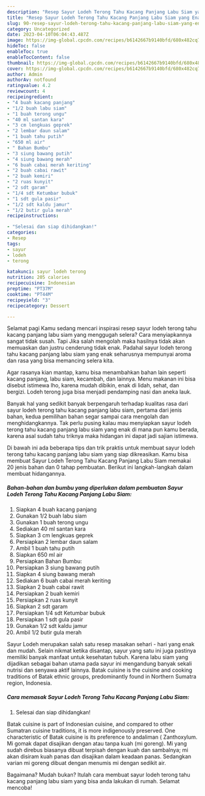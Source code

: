 ```yaml
---
description: "Resep Sayur Lodeh Terong Tahu Kacang Panjang Labu Siam yang Enak Banget}"
title: "Resep Sayur Lodeh Terong Tahu Kacang Panjang Labu Siam yang Enak Banget}"
slug: 90-resep-sayur-lodeh-terong-tahu-kacang-panjang-labu-siam-yang-enak-banget
category: Uncategorized
date: 2023-04-10T06:04:43.487Z
image: https://img-global.cpcdn.com/recipes/b6142667b9140bfd/680x482cq70/sayur-lodeh-terong-tahu-kacang-panjang-labu-siam-foto-resep-utama.jpg
hideToc: false
enableToc: true
enableTocContent: false
thumbnail: https://img-global.cpcdn.com/recipes/b6142667b9140bfd/680x482cq70/sayur-lodeh-terong-tahu-kacang-panjang-labu-siam-foto-resep-utama.jpg
cover: https://img-global.cpcdn.com/recipes/b6142667b9140bfd/680x482cq70/sayur-lodeh-terong-tahu-kacang-panjang-labu-siam-foto-resep-utama.jpg
author: Admin
authorAv: notfound
ratingvalue: 4.2
reviewcount: 4
recipeingredient:
- "4 buah kacang panjang"
- "1/2 buah labu siam"
- "1 buah terong ungu"
- "40 ml santan kara"
- "3 cm lengkuas geprek"
- "2 lembar daun salam"
- "1 buah tahu putih"
- "650 ml air"
- " Bahan Bumbu"
- "3 siung bawang putih"
- "4 siung bawang merah"
- "6 buah cabai merah keriting"
- "2 buah cabai rawit"
- "2 buah kemiri"
- "2 ruas kunyit"
- "2 sdt garam"
- "1/4 sdt Ketumbar bubuk"
- "1 sdt gula pasir"
- "1/2 sdt kaldu jamur"
- "1/2 butir gula merah"
recipeinstructions:

- "Selesai dan siap dihidangkan!"
categories:
- Resep
tags:
- sayur
- lodeh
- terong

katakunci: sayur lodeh terong 
nutrition: 205 calories
recipecuisine: Indonesian
preptime: "PT37M"
cooktime: "PT44M"
recipeyield: "3"
recipecategory: Dessert

---
```



Selamat pagi Kamu sedang mencari inspirasi resep sayur lodeh terong tahu kacang panjang labu siam yang menggugah selera? Cara menyiapkannya sangat tidak susah. Tapi Jika salah mengolah maka hasilnya tidak akan memuaskan dan justru cenderung tidak enak. Padahal sayur lodeh terong tahu kacang panjang labu siam yang enak seharusnya mempunyai aroma dan rasa yang bisa memancing selera kita.


Agar rasanya kian mantap, kamu bisa menambahkan bahan lain seperti kacang panjang, labu siam, kecambah, dan lainnya. Menu makanan ini bisa disebut istimewa lho, karena mudah dibikin, enak di lidah, sehat, dan bergizi. Lodeh terong juga bisa menjadi pendamping nasi dan aneka lauk.

Banyak hal yang sedikit banyak berpengaruh terhadap kualitas rasa dari sayur lodeh terong tahu kacang panjang labu siam, pertama dari jenis bahan, kedua pemilihan bahan segar sampai cara mengolah dan menghidangkannya. Tak perlu pusing kalau mau menyiapkan sayur lodeh terong tahu kacang panjang labu siam yang enak di mana pun kamu berada, karena asal sudah tahu triknya maka hidangan ini dapat jadi sajian istimewa.


Di bawah ini ada beberapa tips dan trik praktis untuk membuat sayur lodeh terong tahu kacang panjang labu siam yang siap dikreasikan. Kamu bisa membuat Sayur Lodeh Terong Tahu Kacang Panjang Labu Siam memakai 20 jenis bahan dan 0 tahap pembuatan. Berikut ini langkah-langkah dalam membuat hidangannya.

<!--inarticleads1-->

##### Bahan-bahan dan bumbu yang diperlukan dalam pembuatan Sayur Lodeh Terong Tahu Kacang Panjang Labu Siam:

1. Siapkan 4 buah kacang panjang
1. Gunakan 1/2 buah labu siam
1. Gunakan 1 buah terong ungu
1. Sediakan 40 ml santan kara
1. Siapkan 3 cm lengkuas geprek
1. Persiapkan 2 lembar daun salam
1. Ambil 1 buah tahu putih
1. Siapkan 650 ml air
1. Persiapkan  Bahan Bumbu:
1. Persiapkan 3 siung bawang putih
1. Siapkan 4 siung bawang merah
1. Sediakan 6 buah cabai merah keriting
1. Siapkan 2 buah cabai rawit
1. Persiapkan 2 buah kemiri
1. Persiapkan 2 ruas kunyit
1. Siapkan 2 sdt garam
1. Persiapkan 1/4 sdt Ketumbar bubuk
1. Persiapkan 1 sdt gula pasir
1. Gunakan 1/2 sdt kaldu jamur
1. Ambil 1/2 butir gula merah


Sayur Lodeh merupakan salah satu resep masakan sehari - hari yang enak dan mudah. Selain nikmat ketika disantap, sayur yang satu ini juga pastinya memiliki banyak manfaat untuk kesehatan tubuh. Karena labu siam yang dijadikan sebagai bahan utama pada sayur ini mengandung banyak sekali nutrisi dan senyawa aktif lainnya. Batak cuisine is the cuisine and cooking traditions of Batak ethnic groups, predominantly found in Northern Sumatra region, Indonesia. 

<!--inarticleads2-->

##### Cara memasak Sayur Lodeh Terong Tahu Kacang Panjang Labu Siam:


1. Selesai dan siap dihidangkan!

Batak cuisine is part of Indonesian cuisine, and compared to other Sumatran cuisine traditions, it is more indigenously preserved. One characteristic of Batak cuisine is its preference to andaliman ( Zanthoxylum. Mi gomak dapat disajikan dengan atau tanpa kuah (mi goreng). Mi yang sudah direbus biasanya dibuat terpisah dengan kuah dan sambalnya; mi akan disiram kuah panas dan disajikan dalam keadaan panas. Sedangkan varian mi goreng dibuat dengan menumis mi dengan sedikit air. 

Bagaimana? Mudah bukan? Itulah cara membuat sayur lodeh terong tahu kacang panjang labu siam yang bisa anda lakukan di rumah. Selamat mencoba!
